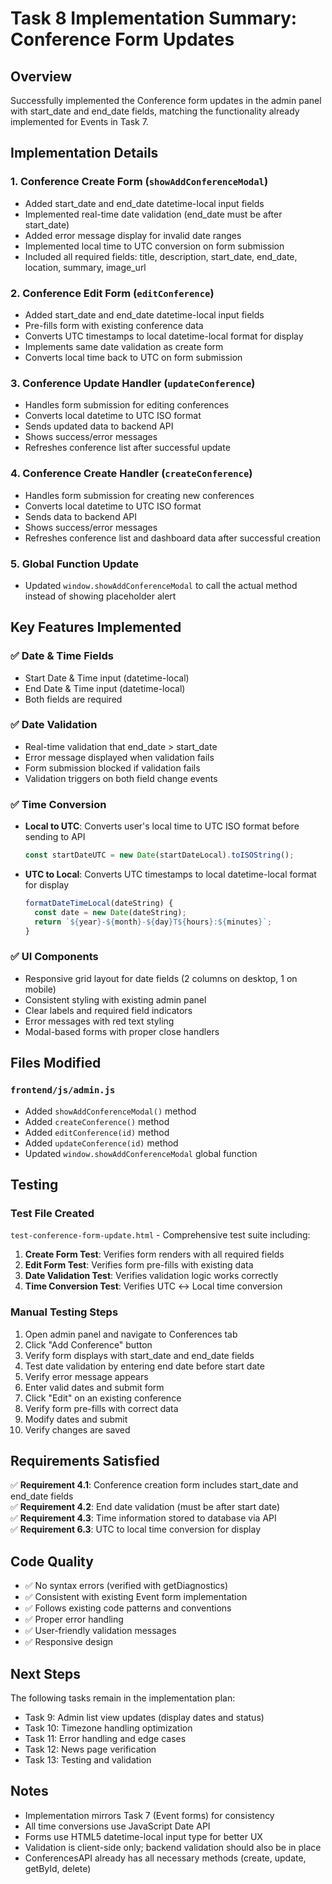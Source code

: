 # Task 8 Implementation Summary: Conference Form Updates

## Overview
Successfully implemented the Conference form updates in the admin panel with start_date and end_date fields, matching the functionality already implemented for Events in Task 7.

## Implementation Details

### 1. Conference Create Form (`showAddConferenceModal`)
- Added start_date and end_date datetime-local input fields
- Implemented real-time date validation (end_date must be after start_date)
- Added error message display for invalid date ranges
- Implemented local time to UTC conversion on form submission
- Included all required fields: title, description, start_date, end_date, location, summary, image_url

### 2. Conference Edit Form (`editConference`)
- Added start_date and end_date datetime-local input fields
- Pre-fills form with existing conference data
- Converts UTC timestamps to local datetime-local format for display
- Implements same date validation as create form
- Converts local time back to UTC on form submission

### 3. Conference Update Handler (`updateConference`)
- Handles form submission for editing conferences
- Converts local datetime to UTC ISO format
- Sends updated data to backend API
- Shows success/error messages
- Refreshes conference list after successful update

### 4. Conference Create Handler (`createConference`)
- Handles form submission for creating new conferences
- Converts local datetime to UTC ISO format
- Sends data to backend API
- Shows success/error messages
- Refreshes conference list and dashboard data after successful creation

### 5. Global Function Update
- Updated `window.showAddConferenceModal` to call the actual method instead of showing placeholder alert

## Key Features Implemented

### ✅ Date & Time Fields
- Start Date & Time input (datetime-local)
- End Date & Time input (datetime-local)
- Both fields are required

### ✅ Date Validation
- Real-time validation that end_date > start_date
- Error message displayed when validation fails
- Form submission blocked if validation fails
- Validation triggers on both field change events

### ✅ Time Conversion
- **Local to UTC**: Converts user's local time to UTC ISO format before sending to API
  ```javascript
  const startDateUTC = new Date(startDateLocal).toISOString();
  ```
- **UTC to Local**: Converts UTC timestamps to local datetime-local format for display
  ```javascript
  formatDateTimeLocal(dateString) {
    const date = new Date(dateString);
    return `${year}-${month}-${day}T${hours}:${minutes}`;
  }
  ```

### ✅ UI Components
- Responsive grid layout for date fields (2 columns on desktop, 1 on mobile)
- Consistent styling with existing admin panel
- Clear labels and required field indicators
- Error messages with red text styling
- Modal-based forms with proper close handlers

## Files Modified

### `frontend/js/admin.js`
- Added `showAddConferenceModal()` method
- Added `createConference()` method
- Added `editConference(id)` method
- Added `updateConference(id)` method
- Updated `window.showAddConferenceModal` global function

## Testing

### Test File Created
`test-conference-form-update.html` - Comprehensive test suite including:
1. **Create Form Test**: Verifies form renders with all required fields
2. **Edit Form Test**: Verifies form pre-fills with existing data
3. **Date Validation Test**: Verifies validation logic works correctly
4. **Time Conversion Test**: Verifies UTC ↔ Local time conversion

### Manual Testing Steps
1. Open admin panel and navigate to Conferences tab
2. Click "Add Conference" button
3. Verify form displays with start_date and end_date fields
4. Test date validation by entering end date before start date
5. Verify error message appears
6. Enter valid dates and submit form
7. Click "Edit" on an existing conference
8. Verify form pre-fills with correct data
9. Modify dates and submit
10. Verify changes are saved

## Requirements Satisfied

✅ **Requirement 4.1**: Conference creation form includes start_date and end_date fields  
✅ **Requirement 4.2**: End date validation (must be after start date)  
✅ **Requirement 4.3**: Time information stored to database via API  
✅ **Requirement 6.3**: UTC to local time conversion for display  

## Code Quality

- ✅ No syntax errors (verified with getDiagnostics)
- ✅ Consistent with existing Event form implementation
- ✅ Follows existing code patterns and conventions
- ✅ Proper error handling
- ✅ User-friendly validation messages
- ✅ Responsive design

## Next Steps

The following tasks remain in the implementation plan:
- Task 9: Admin list view updates (display dates and status)
- Task 10: Timezone handling optimization
- Task 11: Error handling and edge cases
- Task 12: News page verification
- Task 13: Testing and validation

## Notes

- Implementation mirrors Task 7 (Event forms) for consistency
- All time conversions use JavaScript Date API
- Forms use HTML5 datetime-local input type for better UX
- Validation is client-side only; backend validation should also be in place
- ConferencesAPI already has all necessary methods (create, update, getById, delete)
